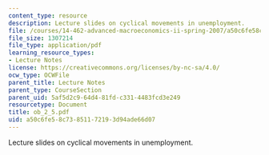 ```yaml
---
content_type: resource
description: Lecture slides on cyclical movements in unemployment.
file: /courses/14-462-advanced-macroeconomics-ii-spring-2007/a50c6fe58c73851172193d94ade66d07_ob_2_5.pdf
file_size: 1307214
file_type: application/pdf
learning_resource_types:
- Lecture Notes
license: https://creativecommons.org/licenses/by-nc-sa/4.0/
ocw_type: OCWFile
parent_title: Lecture Notes
parent_type: CourseSection
parent_uid: 5af5d2c9-64d4-81fd-c331-4483fcd3e249
resourcetype: Document
title: ob_2_5.pdf
uid: a50c6fe5-8c73-8511-7219-3d94ade66d07
---
```

Lecture slides on cyclical movements in unemployment.